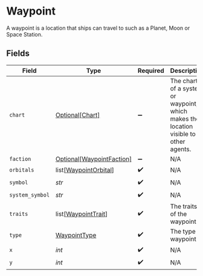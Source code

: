 # Waypoint

A waypoint is a location that ships can travel to such as a Planet, Moon or Space Station.


## Fields

| Field                                                                                | Type                                                                                 | Required                                                                             | Description                                                                          |
| ------------------------------------------------------------------------------------ | ------------------------------------------------------------------------------------ | ------------------------------------------------------------------------------------ | ------------------------------------------------------------------------------------ |
| `chart`                                                                              | [Optional[Chart]](../../models/shared/chart.md)                                      | :heavy_minus_sign:                                                                   | The chart of a system or waypoint, which makes the location visible to other agents. |
| `faction`                                                                            | [Optional[WaypointFaction]](../../models/shared/waypointfaction.md)                  | :heavy_minus_sign:                                                                   | N/A                                                                                  |
| `orbitals`                                                                           | list[[WaypointOrbital](../../models/shared/waypointorbital.md)]                      | :heavy_check_mark:                                                                   | N/A                                                                                  |
| `symbol`                                                                             | *str*                                                                                | :heavy_check_mark:                                                                   | N/A                                                                                  |
| `system_symbol`                                                                      | *str*                                                                                | :heavy_check_mark:                                                                   | N/A                                                                                  |
| `traits`                                                                             | list[[WaypointTrait](../../models/shared/waypointtrait.md)]                          | :heavy_check_mark:                                                                   | The traits of the waypoint.                                                          |
| `type`                                                                               | [WaypointType](../../models/shared/waypointtype.md)                                  | :heavy_check_mark:                                                                   | The type of waypoint.                                                                |
| `x`                                                                                  | *int*                                                                                | :heavy_check_mark:                                                                   | N/A                                                                                  |
| `y`                                                                                  | *int*                                                                                | :heavy_check_mark:                                                                   | N/A                                                                                  |